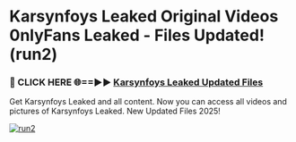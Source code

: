 # Karsynfoys Leaked Original Videos 0nlyFans Leaked - Files Updated! (run2)

<h3>🔴 CLICK HERE 🌐==►► <a href="https://tinyurl.com/ehrbuxhb" rel="nofollow">Karsynfoys Leaked Updated Files</a></h3>

Get Karsynfoys Leaked and all content. Now you can access all videos and pictures of Karsynfoys Leaked. New Updated Files 2025!

[![run2](https://i.imgur.com/lVYEuWS.gif)](https://tinyurl.com/ehrbuxhb)
